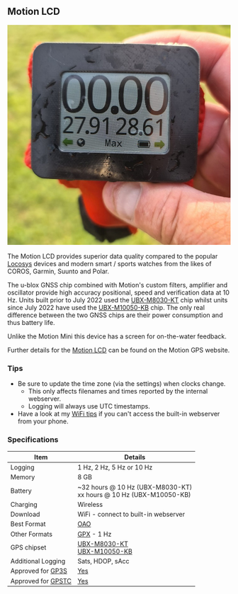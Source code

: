 ## Motion LCD


![mini](img/motion-lcd.jpg)



The Motion LCD provides superior data quality compared to the popular [Locosys](../../locosys/README.md) devices and modern smart / sports watches from the likes of COROS, Garmin, Suunto and Polar.

The u-blox GNSS chip combined with Motion's custom filters, amplifier and oscillator provide high accuracy positional, speed and verification data at 10 Hz. Units built prior to July 2022 used the [UBX-M8030-KT](https://www.u-blox.com/en/product/ubx-m8030-series) chip whilst units since July 2022 have used the [UBX-M10050-KB](https://www.u-blox.com/en/product/ubx-m10050-chip) chip. The only real difference between the two GNSS chips are their power consumption and thus battery life.

Unlike the Motion Mini this device has a screen for on-the-water feedback.

Further details for the [Motion LCD](https://www.motion-gps.com/motion/documentation.html) can be found on the Motion GPS website.



### Tips

- Be sure to update the time zone (via the settings) when clocks change.
  - This only affects filenames and times reported by the internal webserver.
  - Logging will always use UTC timestamps.
- Have a look at my [WiFi tips](../wifi.md) if you can't access the built-in webserver from your phone.



### Specifications

| Item                                                       | Details                                                      |
| ---------------------------------------------------------- | ------------------------------------------------------------ |
| Logging                                                    | 1 Hz, 2 Hz,  5 Hz or 10 Hz                                   |
| Memory                                                     | 8 GB                                                         |
| Battery                                                    | ~32 hours @ 10 Hz (UBX-M8030-KT)<br />xx hours @ 10 Hz (UBX-M10050-KB) |
| Charging                                                   | Wireless                                                     |
| Download                                                   | WiFi - connect to built-in webserver                         |
| Best Format                                                | [OAO](https://www.motion-gps.com/motion/documentation/oao-file-format.html) |
| Other Formats                                              | [GPX](https://en.wikipedia.org/wiki/GPS_Exchange_Format) - 1 Hz |
| GPS chipset                                                | [UBX-M8030-KT](https://www.u-blox.com/en/product/ubx-m8030-series)<br />[UBX-M10050-KB](https://www.u-blox.com/en/product/ubx-m10050-chip) |
| Additional Logging                                         | Sats, HDOP, sAcc                                             |
| Approved for [GP3S](https://www.gps-speedsurfing.com/)     | [Yes](https://www.gps-speedsurfing.com/default.aspx?mnu=item&item=gpsother) |
| Approved for [GPSTC](https://www.gpsteamchallenge.com.au/) | [Yes](https://www.gpsteamchallenge.com.au/pages/rules)       |
